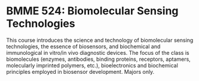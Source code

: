 # BMME 524: Biomolecular Sensing Technologies

This course introduces the science and technology of biomolecular sensing technologies, the essence of biosensors, and biochemical and immunological in vitro/in vivo diagnostic devices. The focus of the class is biomolecules (enzymes, antibodies, binding proteins, receptors, aptamers, molecularly imprinted polymers, etc.), bioelectronics and biochemical principles employed in biosensor development. Majors only.